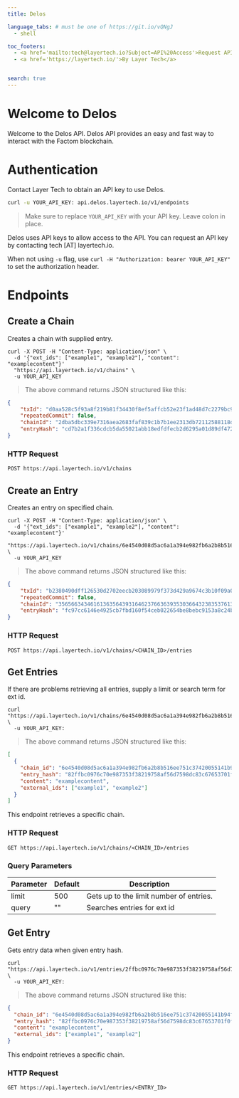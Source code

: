 ```yaml
---
title: Delos

language_tabs: # must be one of https://git.io/vQNgJ
  - shell

toc_footers:
  - <a href='mailto:tech@layertech.io?Subject=API%20Access'>Request API Key</a>
  - <a href='https://layertech.io/'>By Layer Tech</a>


search: true
---
```


# Welcome to Delos

Welcome to the Delos API. Delos API provides an easy and fast way to interact with the Factom blockchain. 

# Authentication

Contact Layer Tech to obtain an API key to use Delos.

```bash
curl -u YOUR_API_KEY: api.delos.layertech.io/v1/endpoints
```

> Make sure to replace `YOUR_API_KEY` with your API key. Leave colon in place.

Delos uses API keys to allow access to the API. You can request an API key by contacting tech [AT] layertech.io.

<aside class="notice">When not using <code>-u</code> flag, use <code>curl -H "Authorization: bearer YOUR_API_KEY"</code> to set the authorization header.</aside>

# Endpoints


## Create a Chain

Creates a chain with supplied entry.

```shell
curl -X POST -H "Content-Type: application/json" \ 
  -d '{"ext_ids": ["example1", "example2"], "content": "examplecontent"}'
  "https://api.layertech.io/v1/chains" \
  -u YOUR_API_KEY
```

> The above command returns JSON structured like this:

```json
{
    "txId": "d0aa528c5f93a8f219b81f34430f8ef5affcb52e23f1ad48d7c2279bc96b76f",
    "repeatedCommit": false,
    "chainId": "2dba5dbc339e7316aea2683faf839c1b7b1ee2313db72112588118df066aa35",
    "entryHash": "cd7b2a1f336cdcb5da55021abb18edfdfecb2d6295a01d89df472b106461edd"
}
```


### HTTP Request

`POST https://api.layertech.io/v1/chains`








## Create an Entry 

Creates an entry on specified chain.

```shell
curl -X POST -H "Content-Type: application/json" \ 
  -d '{"ext_ids": ["example1", "example2"], "content": "examplecontent"}'
  "https://api.layertech.io/v1/chains/6e4540d08d5ac6a1a394e982fb6a2b8b516ee751c37420055141b94fe070bfe/entries" \
  -u YOUR_API_KEY
```

> The above command returns JSON structured like this:

```json
{
    "txId": "b2380490dff126530d2702eecb203089979f373d429a9674c3b10f09a0fc9563",
    "repeatedCommit": false,
    "chainId": "3565663434616136356439316462376636393530366432383537613430356535",
    "entryHash": "fc97cc6146e4925cb7fbd160f54ceb022654be8bebc9153a8c24b8365570d1da"
}
```


### HTTP Request

`POST https://api.layertech.io/v1/chains/<CHAIN_ID>/entries`








## Get Entries

If there are problems retrieving all entries, supply a limit or search term for ext id.

```shell
curl "https://api.layertech.io/v1/chains/6e4540d08d5ac6a1a394e982fb6a2b8b516ee751c37420055141b94fe070bfe/entries" \
  -u YOUR_API_KEY:
```


> The above command returns JSON structured like this:

```json
[
  {
    "chain_id": "6e4540d08d5ac6a1a394e982fb6a2b8b516ee751c37420055141b94fe070bfe",
    "entry_hash": "82ffbc0976c70e987353f38219758af56d7598dc83c67653701f0f19b25b64e",
    "content": "examplecontent",
    "external_ids": ["example1", "example2"]
  }
]
```

This endpoint retrieves a specific chain.

### HTTP Request

`GET https://api.layertech.io/v1/chains/<CHAIN_ID>/entries`


### Query Parameters

Parameter | Default | Description
--------- | ------- | -----------
limit | 500 | Gets up to the limit number of entries.
query | "" | Searches entries for ext id










## Get Entry

Gets entry data when given entry hash.

```shell
curl "https://api.layertech.io/v1/entries/2ffbc0976c70e987353f38219758af56d7598dc83c67653701f0f19b25b64e" \
  -u YOUR_API_KEY:
```


> The above command returns JSON structured like this:

```json
{
  "chain_id": "6e4540d08d5ac6a1a394e982fb6a2b8b516ee751c37420055141b94fe070bfe",
  "entry_hash": "82ffbc0976c70e987353f38219758af56d7598dc83c67653701f0f19b25b64e",
  "content": "examplecontent",
  "external_ids": ["example1", "example2"]
}
```

This endpoint retrieves a specific chain.

### HTTP Request

`GET https://api.layertech.io/v1/entries/<ENTRY_ID>`



